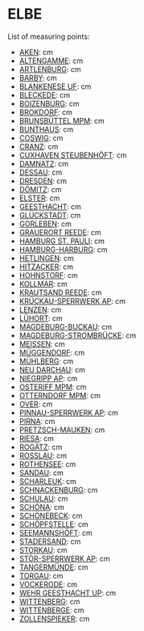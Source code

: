 # ELBE

List of measuring points:

* [AKEN](./AKEN): <Value topic="rivers/pegel-online/ELBE/AKEN/measurementValue"/> cm
* [ALTENGAMME](./ALTENGAMME): <Value topic="rivers/pegel-online/ELBE/ALTENGAMME/measurementValue"/> cm
* [ARTLENBURG](./ARTLENBURG): <Value topic="rivers/pegel-online/ELBE/ARTLENBURG/measurementValue"/> cm
* [BARBY](./BARBY): <Value topic="rivers/pegel-online/ELBE/BARBY/measurementValue"/> cm
* [BLANKENESE UF](./BLANKENESE-UF): <Value topic="rivers/pegel-online/ELBE/BLANKENESE-UF/measurementValue"/> cm
* [BLECKEDE](./BLECKEDE): <Value topic="rivers/pegel-online/ELBE/BLECKEDE/measurementValue"/> cm
* [BOIZENBURG](./BOIZENBURG): <Value topic="rivers/pegel-online/ELBE/BOIZENBURG/measurementValue"/> cm
* [BROKDORF](./BROKDORF): <Value topic="rivers/pegel-online/ELBE/BROKDORF/measurementValue"/> cm
* [BRUNSBÜTTEL MPM](./BRUNSBUETTEL-MPM): <Value topic="rivers/pegel-online/ELBE/BRUNSBUETTEL-MPM/measurementValue"/> cm
* [BUNTHAUS](./BUNTHAUS): <Value topic="rivers/pegel-online/ELBE/BUNTHAUS/measurementValue"/> cm
* [COSWIG](./COSWIG): <Value topic="rivers/pegel-online/ELBE/COSWIG/measurementValue"/> cm
* [CRANZ](./CRANZ): <Value topic="rivers/pegel-online/ELBE/CRANZ/measurementValue"/> cm
* [CUXHAVEN STEUBENHÖFT](./CUXHAVEN-STEUBENHOEFT): <Value topic="rivers/pegel-online/ELBE/CUXHAVEN-STEUBENHOEFT/measurementValue"/> cm
* [DAMNATZ](./DAMNATZ): <Value topic="rivers/pegel-online/ELBE/DAMNATZ/measurementValue"/> cm
* [DESSAU](./DESSAU): <Value topic="rivers/pegel-online/ELBE/DESSAU/measurementValue"/> cm
* [DRESDEN](./DRESDEN): <Value topic="rivers/pegel-online/ELBE/DRESDEN/measurementValue"/> cm
* [DÖMITZ](./DOEMITZ): <Value topic="rivers/pegel-online/ELBE/DOEMITZ/measurementValue"/> cm
* [ELSTER](./ELSTER): <Value topic="rivers/pegel-online/ELBE/ELSTER/measurementValue"/> cm
* [GEESTHACHT](./GEESTHACHT): <Value topic="rivers/pegel-online/ELBE/GEESTHACHT/measurementValue"/> cm
* [GLÜCKSTADT](./GLUECKSTADT): <Value topic="rivers/pegel-online/ELBE/GLUECKSTADT/measurementValue"/> cm
* [GORLEBEN](./GORLEBEN): <Value topic="rivers/pegel-online/ELBE/GORLEBEN/measurementValue"/> cm
* [GRAUERORT REEDE](./GRAUERORT-REEDE): <Value topic="rivers/pegel-online/ELBE/GRAUERORT-REEDE/measurementValue"/> cm
* [HAMBURG ST. PAULI](./HAMBURG-ST.-PAULI): <Value topic="rivers/pegel-online/ELBE/HAMBURG-ST.-PAULI/measurementValue"/> cm
* [HAMBURG-HARBURG](./HAMBURG-HARBURG): <Value topic="rivers/pegel-online/ELBE/HAMBURG-HARBURG/measurementValue"/> cm
* [HETLINGEN](./HETLINGEN): <Value topic="rivers/pegel-online/ELBE/HETLINGEN/measurementValue"/> cm
* [HITZACKER](./HITZACKER): <Value topic="rivers/pegel-online/ELBE/HITZACKER/measurementValue"/> cm
* [HOHNSTORF](./HOHNSTORF): <Value topic="rivers/pegel-online/ELBE/HOHNSTORF/measurementValue"/> cm
* [KOLLMAR](./KOLLMAR): <Value topic="rivers/pegel-online/ELBE/KOLLMAR/measurementValue"/> cm
* [KRAUTSAND REEDE](./KRAUTSAND-REEDE): <Value topic="rivers/pegel-online/ELBE/KRAUTSAND-REEDE/measurementValue"/> cm
* [KRÜCKAU-SPERRWERK AP](./KRUECKAU-SPERRWERK-AP): <Value topic="rivers/pegel-online/ELBE/KRUECKAU-SPERRWERK-AP/measurementValue"/> cm
* [LENZEN](./LENZEN): <Value topic="rivers/pegel-online/ELBE/LENZEN/measurementValue"/> cm
* [LÜHORT](./LUEHORT): <Value topic="rivers/pegel-online/ELBE/LUEHORT/measurementValue"/> cm
* [MAGDEBURG-BUCKAU](./MAGDEBURG-BUCKAU): <Value topic="rivers/pegel-online/ELBE/MAGDEBURG-BUCKAU/measurementValue"/> cm
* [MAGDEBURG-STROMBRÜCKE](./MAGDEBURG-STROMBRUECKE): <Value topic="rivers/pegel-online/ELBE/MAGDEBURG-STROMBRUECKE/measurementValue"/> cm
* [MEISSEN](./MEISSEN): <Value topic="rivers/pegel-online/ELBE/MEISSEN/measurementValue"/> cm
* [MÜGGENDORF](./MUEGGENDORF): <Value topic="rivers/pegel-online/ELBE/MUEGGENDORF/measurementValue"/> cm
* [MÜHLBERG](./MUEHLBERG): <Value topic="rivers/pegel-online/ELBE/MUEHLBERG/measurementValue"/> cm
* [NEU DARCHAU](./NEU-DARCHAU): <Value topic="rivers/pegel-online/ELBE/NEU-DARCHAU/measurementValue"/> cm
* [NIEGRIPP AP](./NIEGRIPP-AP): <Value topic="rivers/pegel-online/ELBE/NIEGRIPP-AP/measurementValue"/> cm
* [OSTERIFF MPM](./OSTERIFF-MPM): <Value topic="rivers/pegel-online/ELBE/OSTERIFF-MPM/measurementValue"/> cm
* [OTTERNDORF MPM](./OTTERNDORF-MPM): <Value topic="rivers/pegel-online/ELBE/OTTERNDORF-MPM/measurementValue"/> cm
* [OVER](./OVER): <Value topic="rivers/pegel-online/ELBE/OVER/measurementValue"/> cm
* [PINNAU-SPERRWERK AP](./PINNAU-SPERRWERK-AP): <Value topic="rivers/pegel-online/ELBE/PINNAU-SPERRWERK-AP/measurementValue"/> cm
* [PIRNA](./PIRNA): <Value topic="rivers/pegel-online/ELBE/PIRNA/measurementValue"/> cm
* [PRETZSCH-MAUKEN](./PRETZSCH-MAUKEN): <Value topic="rivers/pegel-online/ELBE/PRETZSCH-MAUKEN/measurementValue"/> cm
* [RIESA](./RIESA): <Value topic="rivers/pegel-online/ELBE/RIESA/measurementValue"/> cm
* [ROGÄTZ](./ROGAETZ): <Value topic="rivers/pegel-online/ELBE/ROGAETZ/measurementValue"/> cm
* [ROSSLAU](./ROSSLAU): <Value topic="rivers/pegel-online/ELBE/ROSSLAU/measurementValue"/> cm
* [ROTHENSEE](./ROTHENSEE): <Value topic="rivers/pegel-online/ELBE/ROTHENSEE/measurementValue"/> cm
* [SANDAU](./SANDAU): <Value topic="rivers/pegel-online/ELBE/SANDAU/measurementValue"/> cm
* [SCHARLEUK](./SCHARLEUK): <Value topic="rivers/pegel-online/ELBE/SCHARLEUK/measurementValue"/> cm
* [SCHNACKENBURG](./SCHNACKENBURG): <Value topic="rivers/pegel-online/ELBE/SCHNACKENBURG/measurementValue"/> cm
* [SCHULAU](./SCHULAU): <Value topic="rivers/pegel-online/ELBE/SCHULAU/measurementValue"/> cm
* [SCHÖNA](./SCHOENA): <Value topic="rivers/pegel-online/ELBE/SCHOENA/measurementValue"/> cm
* [SCHÖNEBECK](./SCHOENEBECK): <Value topic="rivers/pegel-online/ELBE/SCHOENEBECK/measurementValue"/> cm
* [SCHÖPFSTELLE](./SCHOEPFSTELLE): <Value topic="rivers/pegel-online/ELBE/SCHOEPFSTELLE/measurementValue"/> cm
* [SEEMANNSHÖFT](./SEEMANNSHOEFT): <Value topic="rivers/pegel-online/ELBE/SEEMANNSHOEFT/measurementValue"/> cm
* [STADERSAND](./STADERSAND): <Value topic="rivers/pegel-online/ELBE/STADERSAND/measurementValue"/> cm
* [STORKAU](./STORKAU): <Value topic="rivers/pegel-online/ELBE/STORKAU/measurementValue"/> cm
* [STÖR-SPERRWERK AP](./STOER-SPERRWERK-AP): <Value topic="rivers/pegel-online/ELBE/STOER-SPERRWERK-AP/measurementValue"/> cm
* [TANGERMÜNDE](./TANGERMUENDE): <Value topic="rivers/pegel-online/ELBE/TANGERMUENDE/measurementValue"/> cm
* [TORGAU](./TORGAU): <Value topic="rivers/pegel-online/ELBE/TORGAU/measurementValue"/> cm
* [VOCKERODE](./VOCKERODE): <Value topic="rivers/pegel-online/ELBE/VOCKERODE/measurementValue"/> cm
* [WEHR GEESTHACHT UP](./WEHR-GEESTHACHT-UP): <Value topic="rivers/pegel-online/ELBE/WEHR-GEESTHACHT-UP/measurementValue"/> cm
* [WITTENBERG](./WITTENBERG): <Value topic="rivers/pegel-online/ELBE/WITTENBERG/measurementValue"/> cm
* [WITTENBERGE](./WITTENBERGE): <Value topic="rivers/pegel-online/ELBE/WITTENBERGE/measurementValue"/> cm
* [ZOLLENSPIEKER](./ZOLLENSPIEKER): <Value topic="rivers/pegel-online/ELBE/ZOLLENSPIEKER/measurementValue"/> cm
